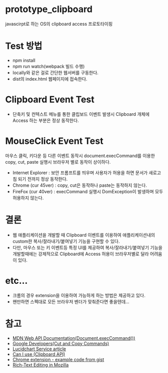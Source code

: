 # prototype_clipboard
javascirpt로 하는 OS의 clipboard access 프로토타이핑

# Test 방법
- npm install
- npm run watch(webpack 빌드 수행)
- locally와 같은 걸로 간단한 웹서버를 구동한다.
- dist의 index.html 웹페이지에 접속한다.

# Clipboard Event Test
- 단축키 및 컨텍스트 메뉴를 통한 클립보드 이벤트 발생시 Clipboard 개체에 Access 하는 부분은 정상 동작한다.

# MouseClick Event Test
마우스 클릭, 키다운 등 다른 이벤트 동작시 document.execCommand를 이용한 copy, cut, paste 실행시 브라우저 별로 동작이 상이하다.

- Internet Explorer : 보안 프롬프트를 띄우며 사용자가 허용을 하면 문서가 새로고침 되기 전까지 정상 동작한다.
- Chrome (cur 45ver) : copy, cut은 동작하나 paste는 동작하지 않는다.
- FireFox (cur 40ver) : execCommand 실행시 DomException이 발생하며 모두 허용하지 않는다.


# 결론
- 웹 애플리케이션을 개발할 때 Clipboard 이벤트를 이용하여 애플리케이션내의 custom한 복사/잘라내기/붙여넣기 기능을 구현할 수 있다.
- 다만, 마우스 또는 키 이벤트등 특정 UI를 제공하여 복사/잘라내기/붙여넣기 기능을 개발할때에는 강제적으로 Clipboard에 Access 허용이 브라우저별로 달라 어려움이 있다.

# etc...
- 크롬의 경우 extension을 이용하여 가능하게 하는 방법은 제공하고 있다.
- 왠만하면 스펙대로 모든 브라우저 벤더가 맞춰준다면 좋을텐데...
 
 
# 참고
- [MDN Web API Documentation(Document.execCommand())](https://developer.mozilla.org/ko/docs/Web/API/Document/execCommand)
- [Google Developers(Cut and Copy Commands)](https://developers.google.com/web/updates/2015/04/cut-and-copy-commands?hl=en)
- [Lucidchart Service article](https://www.lucidchart.com/techblog/2014/12/02/definitive-guide-copying-pasting-javascript/)
- [Can I use (Clipboard API)](http://caniuse.com/#feat=clipboard)
- [Chrome extension - example code from gist](https://gist.github.com/srsudar/e9a41228f06f32f272a2)
- [Rich-Text Editing in Mozilla](https://developer.mozilla.org/en-US/docs/Rich-Text_Editing_in_Mozilla)
